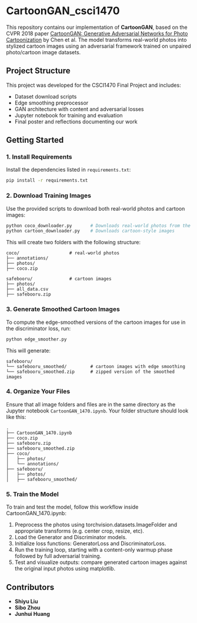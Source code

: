 # CartoonGAN_csci1470

This repository contains our implementation of **CartoonGAN**, based on the CVPR 2018 paper [CartoonGAN: Generative Adversarial Networks for Photo Cartoonization](https://openaccess.thecvf.com/content_cvpr_2018/papers/Chen_CartoonGAN_Generative_Adversarial_CVPR_2018_paper.pdf) by Chen et al. The model transforms real-world photos into stylized cartoon images using an adversarial framework trained on unpaired photo/cartoon image datasets.

## Project Structure

This project was developed for the CSCI1470 Final Project and includes:

- Dataset download scripts
- Edge smoothing preprocessor
- GAN architecture with content and adversarial losses
- Jupyter notebook for training and evaluation
- Final poster and reflections documenting our work

## Getting Started

### 1. Install Requirements

Install the dependencies listed in `requirements.txt`:

```bash
pip install -r requirements.txt
```

### 2. Download Training Images

Use the provided scripts to download both real-world photos and cartoon images:

```bash
python coco_downloader.py       # Downloads real-world photos from the COCO dataset
python cartoon_downloader.py    # Downloads cartoon-style images
```

This will create two folders with the following structure:

```
coco/                   # real-world photos
├── annotations/
├── photos/
├── coco.zip

safebooru/              # cartoon images
├── photos/
├── all_data.csv
├── safebooru.zip    
```

### 3. Generate Smoothed Cartoon Images

To compute the edge-smoothed versions of the cartoon images for use in the discriminator loss, run:

```bash
python edge_smoother.py
```

This will generate:

```
safebooru/
└── safebooru_smoothed/         # cartoon images with edge smoothing
└── safebooru_smoothed.zip      # zipped version of the smoothed images
```

### 4. Organize Your Files

Ensure that all image folders and files are in the same directory as the Jupyter notebook `CartoonGAN_1470.ipynb`. Your folder structure should look like this:

```
.
├── CartoonGAN_1470.ipynb
├── coco.zip
├── safebooru.zip
├── safebooru_smoothed.zip
├── coco/
│   ├── photos/
│   └── annotations/
├── safebooru/
│   ├── photos/
│   ├── safebooru_smoothed/
```


### 5. Train the Model

To train and test the model, follow this workflow inside CartoonGAN_1470.ipynb:

1. Preprocess the photos using torchvision.datasets.ImageFolder and appropriate transforms (e.g. center crop, resize, etc).
2. Load the Generator and Discriminator models.
3. Initialize loss functions: GeneratorLoss and DiscriminatorLoss.
4. Run the training loop, starting with a content-only warmup phase followed by full adversarial training.
5. Test and visualize outputs: compare generated cartoon images against the original input photos using matplotlib.

## Contributors

- **Shiyu Liu**
- **Sibo Zhou**
- **Junhui Huang**

